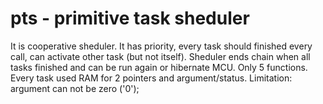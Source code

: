 # pts - primitive task sheduler
  It is cooperative sheduler. It has priority, every task should finished every call, can activate other task (but not itself). Sheduler ends chain when all tasks finished and can be run again or hibernate MCU. Only 5 functions. Every task used RAM for 2 pointers and argument/status.
  Limitation: argument can not be zero ('0');

